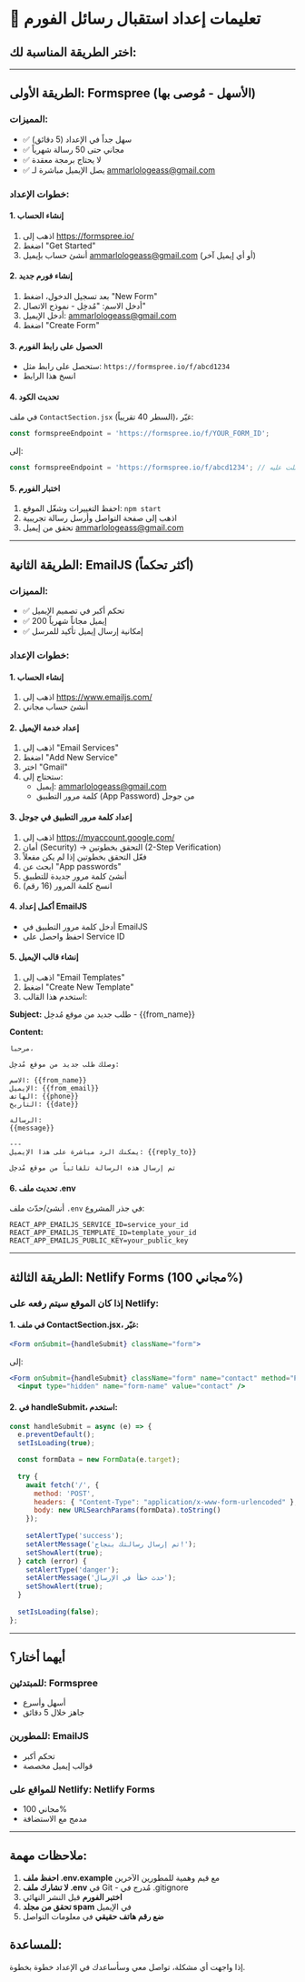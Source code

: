 # 📧 تعليمات إعداد استقبال رسائل الفورم

## اختر الطريقة المناسبة لك:

---

## الطريقة الأولى: Formspree (الأسهل - مُوصى بها)

### المميزات:
- ✅ سهل جداً في الإعداد (5 دقائق)
- ✅ مجاني حتى 50 رسالة شهرياً
- ✅ لا يحتاج برمجة معقدة
- ✅ يصل الإيميل مباشرة لـ ammarlologeass@gmail.com

### خطوات الإعداد:

#### 1. إنشاء الحساب
1. اذهب إلى https://formspree.io/
2. اضغط "Get Started"
3. أنشئ حساب بإيميل ammarlologeass@gmail.com (أو أي إيميل آخر)

#### 2. إنشاء فورم جديد
1. بعد تسجيل الدخول، اضغط "New Form"
2. أدخل الاسم: "مُدخِل - نموذج الاتصال"
3. أدخل الإيميل: ammarlologeass@gmail.com
4. اضغط "Create Form"

#### 3. الحصول على رابط الفورم
- ستحصل على رابط مثل: `https://formspree.io/f/abcd1234`
- انسخ هذا الرابط

#### 4. تحديث الكود
في ملف `ContactSection.jsx` (السطر 40 تقريباً)، غيّر:
```jsx
const formspreeEndpoint = 'https://formspree.io/f/YOUR_FORM_ID';
```
إلى:
```jsx
const formspreeEndpoint = 'https://formspree.io/f/abcd1234'; // الرابط الذي حصلت عليه
```

#### 5. اختبار الفورم
1. احفظ التغييرات وشغّل الموقع: `npm start`
2. اذهب إلى صفحة التواصل وأرسل رسالة تجريبية
3. تحقق من إيميل ammarlologeass@gmail.com

---

## الطريقة الثانية: EmailJS (أكثر تحكماً)

### المميزات:
- ✅ تحكم أكبر في تصميم الإيميل
- ✅ 200 إيميل مجاناً شهرياً
- ✅ إمكانية إرسال إيميل تأكيد للمرسل

### خطوات الإعداد:

#### 1. إنشاء الحساب
1. اذهب إلى https://www.emailjs.com/
2. أنشئ حساب مجاني

#### 2. إعداد خدمة الإيميل
1. اذهب إلى "Email Services"
2. اضغط "Add New Service"
3. اختر "Gmail"
4. ستحتاج إلى:
   - إيميل: ammarlologeass@gmail.com
   - كلمة مرور التطبيق (App Password) من جوجل

#### 3. إعداد كلمة مرور التطبيق في جوجل
1. اذهب إلى https://myaccount.google.com/
2. أمان (Security) → التحقق بخطوتين (2-Step Verification)
3. فعّل التحقق بخطوتين إذا لم يكن مفعلاً
4. ابحث عن "App passwords"
5. أنشئ كلمة مرور جديدة للتطبيق
6. انسخ كلمة المرور (16 رقم)

#### 4. أكمل إعداد EmailJS
- أدخل كلمة مرور التطبيق في EmailJS
- احفظ واحصل على Service ID

#### 5. إنشاء قالب الإيميل
1. اذهب إلى "Email Templates"
2. اضغط "Create New Template"
3. استخدم هذا القالب:

**Subject:** طلب جديد من موقع مُدخِل - {{from_name}}

**Content:**
```
مرحباً،

وصلك طلب جديد من موقع مُدخِل:

الاسم: {{from_name}}
الإيميل: {{from_email}}  
الهاتف: {{phone}}
التاريخ: {{date}}

الرسالة:
{{message}}

---
يمكنك الرد مباشرة على هذا الإيميل: {{reply_to}}

تم إرسال هذه الرسالة تلقائياً من موقع مُدخِل
```

#### 6. تحديث ملف .env
أنشئ/حدّث ملف `.env` في جذر المشروع:
```
REACT_APP_EMAILJS_SERVICE_ID=service_your_id
REACT_APP_EMAILJS_TEMPLATE_ID=template_your_id  
REACT_APP_EMAILJS_PUBLIC_KEY=your_public_key
```

---

## الطريقة الثالثة: Netlify Forms (مجاني 100%)

### إذا كان الموقع سيتم رفعه على Netlify:

#### 1. في ملف ContactSection.jsx، غيّر:
```jsx
<Form onSubmit={handleSubmit} className="form">
```
إلى:
```jsx
<Form onSubmit={handleSubmit} className="form" name="contact" method="POST" data-netlify="true">
  <input type="hidden" name="form-name" value="contact" />
```

#### 2. في handleSubmit، استخدم:
```jsx
const handleSubmit = async (e) => {
  e.preventDefault();
  setIsLoading(true);

  const formData = new FormData(e.target);
  
  try {
    await fetch('/', {
      method: 'POST',
      headers: { "Content-Type": "application/x-www-form-urlencoded" },
      body: new URLSearchParams(formData).toString()
    });
    
    setAlertType('success');
    setAlertMessage('تم إرسال رسالتك بنجاح!');
    setShowAlert(true);
  } catch (error) {
    setAlertType('danger');
    setAlertMessage('حدث خطأ في الإرسال');
    setShowAlert(true);
  }
  
  setIsLoading(false);
};
```

---

## أيهما أختار؟

### للمبتدئين: **Formspree** 
- أسهل وأسرع
- جاهز خلال 5 دقائق

### للمطورين: **EmailJS**
- تحكم أكبر
- قوالب إيميل مخصصة

### للمواقع على Netlify: **Netlify Forms**
- مجاني 100%
- مدمج مع الاستضافة

---

## ملاحظات مهمة:

1. **احفظ ملف .env.example** مع قيم وهمية للمطورين الآخرين
2. **لا تشارك ملف .env** في Git - مُدرج في .gitignore
3. **اختبر الفورم** قبل النشر النهائي
4. **تحقق من مجلد spam** في الإيميل
5. **ضع رقم هاتف حقيقي** في معلومات التواصل

## للمساعدة:
إذا واجهت أي مشكلة، تواصل معي وسأساعدك في الإعداد خطوة بخطوة.
